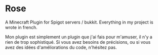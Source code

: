 # Rose
A Minecraft Plugin for Spigot servers / bukkit.
Everything in my project is wrote in french.

Mon plugin est simplement un plugin que j'ai fais pour m'amuser,
il n'y a rien de trop sophistiqué.
Si vous avez besoins de précisions, ou si vous avez des idées d'améliorations du code, n'hésitez pas.
